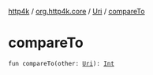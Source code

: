 [http4k](../../index.md) / [org.http4k.core](../index.md) / [Uri](index.md) / [compareTo](./compare-to.md)

# compareTo

`fun compareTo(other: `[`Uri`](index.md)`): `[`Int`](https://kotlinlang.org/api/latest/jvm/stdlib/kotlin/-int/index.html)